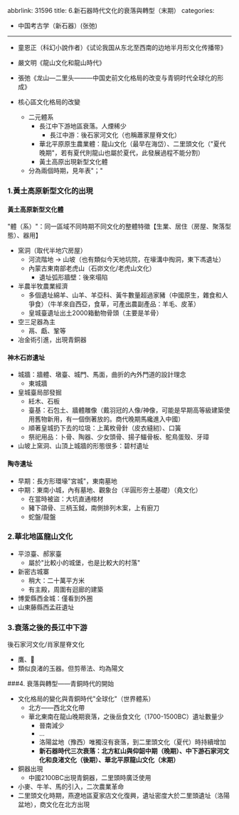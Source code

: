 abbrlink: 31596
title: 6.新石器時代文化的衰落與轉型（末期）
categories:
  - 中国考古学（新石器）(张弛)
---
- 童恩正（科幻小說作者）《试论我国从东北至西南的边地半月形文化传播带》
- 嚴文明《龍山文化和龍山時代》
- 張弛《龙山—二里头———中国史前文化格局的改变与青铜时代全球化的形成》

- 核心區文化格局的改變
	- 二元體系
		- 長江中下游地區衰落。人煙稀少
			- 長江中游：後石家河文化（也稱蕭家屋脊文化）
		- 華北平原原生農業體：龍山文化（最早在海岱）、二里頭文化（"夏代晚期"，若有夏代則龍山也屬於夏代，此發展過程不能分割）
		- 黃土高原出現新型文化體
	- 分為兩個時期，見年表"；"

### 1.黃土高原新型文化的出現

#### 黃土高原新型文化體

"體（系）"：同一區域不同時期不同文化的整體特徵【生業、居住（房屋、聚落型態）、器用】

- 窯洞（取代半地穴房屋）
	- 河流階地 -> 山坡（也有類似今天地坑院，在壕溝中掏洞，東下馮遺址）
	- 內蒙古東南部老虎山（石峁文化/老虎山文化）
		- 遺址弧形牆壁：後來塌陷
- 半農半牧農業經濟
	- 多個遺址綿羊、山羊、羊亞科、黃牛數量超過家豬（中國原生，雜食和人爭食）（牛羊來自西亞，食草，可產出農副產品：羊毛、皮革）
	- 皇城臺遺址出土2000箱動物骨頭（主要是羊骨）
- 空三足器為主
	- 鬲、甗、鞏等
- 冶金術引進，出現青銅器

#### 神木石峁遺址

- 城牆：牆體、墩臺、城門、馬面，曲折的內外門道的設計理念
	- 東城牆
- 皇城臺局部發掘
	- 紝木、石板
	- 臺基：石包土、牆體雕像（戴羽冠的人像/神像，可能是早期高等級建築使用舊物新用，有一個倒著放的。商代晚期馬纔進入中國）
	- 順著皇城扔下去的垃圾：上萬枚骨針（皮衣縫紉）、口簧
	- 祭祀用品：卜骨、陶器、少女頭骨、揚子鱷骨板、鴕鳥蛋殼、牙璋
- 山坡上窯洞、山頂上城牆的形態很多：碧村遺址

#### 陶寺遺址

- 早期：長方形環壕"宮城"，東南墓地
- 中期：東南小城，內有墓地、觀象台（半圓形夯土基礎）（堯文化）
	- 在當時被盜：大坑直通棺材
	- 豬下頜骨、三柄玉鉞，南側排列木案，上有廚刀
	- 蛇盤/龍盤

### 2.華北地區龍山文化

- 平涼臺、郝家臺
	- 屬於"比較小的城堡，也是比較大的村落"
- 新密古城寨
	- 稍大：二十萬平方米
	- 有主殿，周圍有迴廊的建築
- 博愛縣西金城：僅看到外圈
- 山東藤縣西孟莊遺址

### 3.衰落之後的長江中下游

後石家河文化/肖家屋脊文化

- 鷹、🐯
- 類似良渚的玉器。但剪蒂法、均為陽文

###4. 衰落與轉型——青銅時代的開始

- 文化格局的變化與青銅時代"全球化"（世界體系）
	- 北方——西北文化帶
	- 華北東南在龍山晚期衰落，之後岳食文化（1700-1500BC）遺址數量少
		- 晉南減少
		- ...
		- 洛陽盆地（豫西）唯獨沒有衰落，到二里頭文化（夏代）時持續增加
		- **新石器時代三次衰落：北方紅山與仰韶中期（晚期）、中下游石家河文化和良渚文化（後期）、華北平原龍山文化（末期）**
- 銅器出現
	- 中國2100BC出現青銅器，二里頭時廣泛使用
- 小麥、牛羊、馬的引入，二次農業革命
- 二里頭文化時期，燕遼地區夏家店文化復興，遺址密度大於二里頭遺址（洛陽盆地），商文化在北方出現